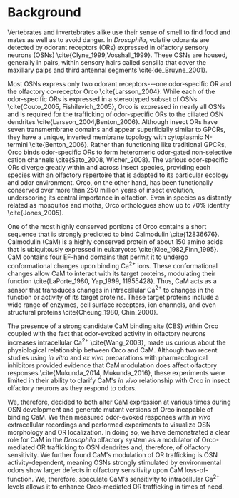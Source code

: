 # Background
Vertebrates and invertebrates alike use their sense of smell to find food and mates as well as to avoid danger.
In _Drosophila_, volatile odorants are detected by odorant receptors (ORs) expressed in olfactory sensory neurons (OSNs) \cite{Clyne_1999,Vosshall_1999}.
These OSNs are housed, generally in pairs, within sensory hairs called sensilla that cover the maxillary palps and third antennal segments \cite{de_Bruyne_2001}.

Most OSNs express only two odorant receptors---one odor-specific OR and the olfactory co-receptor Orco \cite{Larsson_2004}.
While each of the odor-specific ORs is expressed in a stereotyped subset of OSNs \cite{Couto_2005, Fishilevich_2005}, Orco is expressed in nearly all OSNs and is required for the trafficking of odor-specific ORs to the ciliated OSN dendrites \cite{Larsson_2004,Benton_2006}.
Although insect ORs have seven transmembrane domains and appear superficially similar to GPCRs, they have a unique, inverted membrane topology with cytoplasmic N-termini \cite{Benton_2006}.
Rather than functioning like traditional GPCRs, Orco binds odor-specific ORs to form heteromeric odor-gated non-selective cation channels \cite{Sato_2008, Wicher_2008}.
The various odor-specific ORs diverge greatly within and across insect species, providing each species with an olfactory repertoire that is adapted to its particular ecology and odor environment.
Orco, on the other hand, has been functionally conserved over more than 250 million years of insect evolution, underscoring its central importance in olfaction.
Even in species as distantly related as mosquitos and moths, Orco orthologues show up to 70% identity \cite{Jones_2005}.

One of the most highly conserved portions of Orco contains a short sequence that is strongly predicted to bind Calmodulin \cite{12836676}. Calmodulin (CaM) is a highly conserved protein of about 150 amino acids that is ubiquitously expressed in eukaryotes \cite{Klee_1982,Finn_1995}.
CaM contains four EF-hand domains that permit it to undergo conformational changes upon binding Ca<sup>2+</sup> ions.
These conformational changes allow CaM to interact with its target proteins, modulating their function \cite{LaPorte_1980, Yap_1999, 11955428}.
Thus, CaM acts as a sensor that transduces changes in intracellular Ca<sup>2+</sup> to changes in the function or activity of its target proteins.
These target proteins include a wide range of enzymes, cell surface receptors, ion channels, and even structural proteins \cite{Cheung_1980, Chin_2000}.

The presence of a strong candidate CaM binding site (CBS) within Orco coupled with the fact that odor-evoked activity in olfactory neurons increases intracellular Ca<sup>2+</sup> \cite{Wang_2003}, made us curious about the physiological relationship between Orco and CaM.
Although two recent studies using _in vitro_ and _ex vivo_ preparations with pharmacological inhibitors provided evidence that CaM modulation does affect olfactory responses \cite{Mukunda_2014, Mukunda_2016}, these experiments were limited in their ability to clarify CaM's _in vivo_ relationship with Orco in insect olfactory neurons as they respond to odors.

We, therefore, decided to both alter CaM expression at various times during OSN development and generate mutant versions of Orco incapable of binding CaM.
We then measured odor-evoked responses with _in vivo_ extracellular recordings and performed experiments to visualize OSN morphology and OR localization.
In doing so, we have demonstrated a clear role for CaM in the _Drosophila_ olfactory system as a modulator of Orco-mediated OR trafficking to OSN dendrites and, therefore, of olfactory sensitivity.
We further found CaM's modulation of OR trafficking is OSN activity-dependent, meaning OSNs strongly stimulated by environmental odors show larger defects in olfactory sensitivity upon CaM loss-of-function.
We, therefore, speculate CaM's sensitivity to intracellular Ca<sup>2+</sup> levels allows it to enhance Orco-mediated OR trafficking in times of need.
